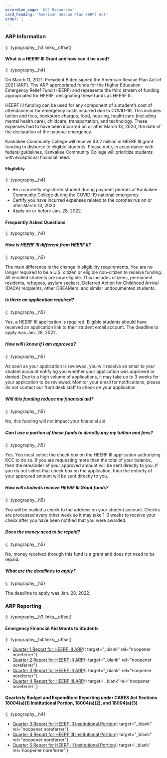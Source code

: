 ```yaml
---
accordion_page: 'KCC Resources'
card_heading: 'American Rescue Plan (ARP) Act'
order: 1
---
```


### ARP Information
{: .typography__h3.links__offset}

#### What is a HEERF III Grant and how can it be used?
{: .typography__h4}

On March 11, 2021, President Biden signed the American Rescue Plan Act of 2021 (ARP). The ARP appropriated funds for the Higher Education Emergency Relief Fund (HEERF) and represents the third stream of funding appropriated for HEERF, designating these funds as HEERF III.

HEERF III funding can be used for any component of a student’s cost of attendance or for emergency costs incurred due to COVID-19. This includes tuition and fees, bookstore charges, food, housing, health care (including mental health care), childcare, transportation, and technology. These expenses had to have been incurred on or after March 13, 2020, the date of the declaration of the national emergency.

Kankakee Community College will receive $3.2 million in HEERF III grant funding to disburse to eligible students. Please note, in accordance with federal guidelines, Kankakee Community College will prioritize students with exceptional financial need.

#### Eligibility
{: .typography__h4}

* Be a currently registered student during payment periods at Kankakee Community College during the COVID-19 national emergency
* Certify you have incurred expenses related to the coronavirus on or after March 13, 2020
* Apply on or before Jan. 28, 2022.

#### Frequently Asked Questions
{: .typography__h4}

##### How is HEERF III different from HEERF II?
{: .typography__h5}

The main difference is the change in eligibility requirements. You are no longer required to be a U.S. citizen or eligible non-citizen to receive funding. All enrolled students are now eligible. This includes citizens, permanent residents, refugees, asylum seekers, Deferred Action for Childhood Arrival (DACA) recipients, other DREAMers, and similar undocumented students.

##### Is there an application required?
{: .typography__h5}

Yes, a HEERF III application is required. Eligible students should have received an application link to their student email account. The deadline to apply was Jan. 28, 2022.

##### How will I know if I am approved?
{: .typography__h5}

As soon as your application is reviewed, you will receive an email to your student account notifying you whether your application was approved or denied. Due to a high volume of applications, it may take up to 3 weeks for your application to be reviewed. Monitor your email for notifications, please do not contact our front desk staff to check on your application.

##### Will this funding reduce my financial aid?
{: .typography__h5}

No, this funding will not impact your financial aid.

##### Can I use a portion of these funds to directly pay my tuition and fees?
{: .typography__h5}

Yes. You must select the check box on the HEERF III application authorizing KCC to do so. If you are requesting more than the total of your balance, then the remainder of your approved amount will be sent directly to you. If you do not select that check box on the application, then the entirety of your approved amount will be sent directly to you.

##### How will students receive HEERF III Grant funds?
{: .typography__h5}

You will be mailed a check to the address on your student account. Checks are processed every other week so it may take 1-3 weeks to receive your check after you have been notified that you were awarded.

##### Does the money need to be repaid?
{: .typography__h5}

No, money received through this fund is a grant and does not need to be repaid.

##### What are the deadlines to apply?
{: .typography__h5}

The deadline to apply was Jan. 28, 2022.

### ARP Reporting
{: .typography__h3.links__offset}

#### Emergency Financial Aid Grants to Students
{: .typography__h4.links__offset}

* [Quarter 1 Report for HEERF III ARP](../uploads/pdf/Quarter%201%20Report%20for%20HEERF%20III%20ARP.pdf){: target="_blank" rel="noopener noreferrer"}
* [Quarter 2 Report for HEERF III ARP](../uploads/pdf/Quarter%202%20Report%20for%20HEERF%20III%20ARP.pdf){: target="_blank" rel="noopener noreferrer"}
* [Quarter 3 Report for HEERF III ARP](../uploads/pdf/Quarter%203%20Report%20for%20HEERF%20III%20ARP.pdf){: target="_blank" rel="noopener noreferrer"}
* [Quarter 4 Report for HEERF III ARP](../uploads/pdf/HEERFIII_Q42022_040822.pdf){: target='_blank' rel='noopener noreferrer' }

#### Quarterly Budget and Expenditure Reporting under CARES Act Sections 18004(a)(1) Institutional Portion, 18004(a)(2), and 18004(a)(3)
{: .typography__h4}

* [Quarter 3 Report for HEERF III Institutional Portion](../uploads/pdf/HEERFIII_Q3-2021_10-10-21.pdf){: target="_blank" rel="noopener noreferrer"}
* [Quarter 4 Report for HEERF III Institutional Portion](../uploads/pdf/HEERFIII_Q4-2021_01-05-22.pdf){: target="_blank" rel="noopener noreferrer"}
* [Quarter 5 Report for HEERF III Institutional Portion](../uploads/pdf/HEERFIII_Q52022_040622.pdf){: target='_blank' rel='noopener noreferrer' }

